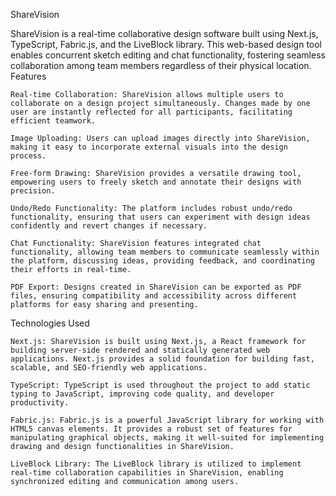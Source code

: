 ShareVision

ShareVision is a real-time collaborative design software built using Next.js, TypeScript, Fabric.js, and the LiveBlock library. This web-based design tool enables concurrent sketch editing and chat functionality, fostering seamless collaboration among team members regardless of their physical location.
Features

    Real-time Collaboration: ShareVision allows multiple users to collaborate on a design project simultaneously. Changes made by one user are instantly reflected for all participants, facilitating efficient teamwork.

    Image Uploading: Users can upload images directly into ShareVision, making it easy to incorporate external visuals into the design process.

    Free-form Drawing: ShareVision provides a versatile drawing tool, empowering users to freely sketch and annotate their designs with precision.

    Undo/Redo Functionality: The platform includes robust undo/redo functionality, ensuring that users can experiment with design ideas confidently and revert changes if necessary.

    Chat Functionality: ShareVision features integrated chat functionality, allowing team members to communicate seamlessly within the platform, discussing ideas, providing feedback, and coordinating their efforts in real-time.

    PDF Export: Designs created in ShareVision can be exported as PDF files, ensuring compatibility and accessibility across different platforms for easy sharing and presenting.

Technologies Used

    Next.js: ShareVision is built using Next.js, a React framework for building server-side rendered and statically generated web applications. Next.js provides a solid foundation for building fast, scalable, and SEO-friendly web applications.

    TypeScript: TypeScript is used throughout the project to add static typing to JavaScript, improving code quality, and developer productivity.

    Fabric.js: Fabric.js is a powerful JavaScript library for working with HTML5 canvas elements. It provides a robust set of features for manipulating graphical objects, making it well-suited for implementing drawing and design functionalities in ShareVision.

    LiveBlock Library: The LiveBlock library is utilized to implement real-time collaboration capabilities in ShareVision, enabling synchronized editing and communication among users.

<!-- It is implemented to understand real time collaboration using LiveBlocks as per adrian's creation of live figma -->
